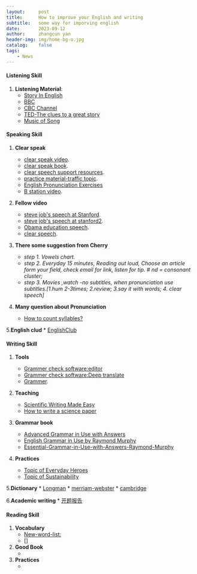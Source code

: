 ```yaml
---
layout:     post
title:      How to improve your English and writing
subtitle:   some way for imporving english
date:       2023-09-12
author:     zhangcun yan
header-img: img/home-bg-o.jpg
catalog:    false
tags:
    - News
---
```


#### Listening Skill

1. **Listening Material**:
   * [Story In English](https://www.youtube.com/@WooEnglish)
   * [BBC](https://www.bbc.com/)
   * [CBC Channel](https://www.bbc.com/)
   * [TED-The clues to a great story](https://www.youtube.com/watch?v=KxDwieKpawg)
   * [Music of Song](https://www.youtube.com/watch?v=swloMVFALXw)

#### Speaking Skill
1. **Clear speak**
    * [clear speak video](https://www.youtube.com/watch?v=JKIu2R-O2rQ).
    * [clear speak book](http://biblioteca.univalle.edu.ni/files/original/df429f13276f7201f0e30c2746366d030dcd266a.pdf).
    * [clear speech support resources](https://www.cambridge.org/ca/cambridgeenglish/catalog/english-academic-purposes/clear-speech-4th-edition/resources).
    * [practice material-traffic topic](https://www.brookings.edu/articles/traffic-why-its-getting-worse-what-government-can-do/#intro).
    * [English Pronunciation Exercises](https://engfluent.com/english-pronunciation-exercises/#mainsounds)
    * [B station video](https://www.bilibili.com/video/BV1n54y1B7bE/?spm_id_from=333.337.search-card.all.click&vd_source=eadde1477a58ba202d5070a8f223d4d4).

2. **Fellow video**
    * [steve job's speech at Stanford](https://www.youtube.com/watch?v=1i9kcBHX2Nw).
    * [steve job's speech at stanford2](https://www.youtube.com/watch?v=Tuw8hxrFBH8&t=25s).
    * [Obama education speech](https://www.youtube.com/watch?v=5a5VSkkdpB4).
    * [clear speech](https://www.youtube.com/watch?v=72-ARzL_ljs).

3. **There some suggestion from Cherry** 

    - *step 1. Vowels chart.*
    - *step 2. Everyday 15 minutes, Reading out loud, Choose an article form your field, check email for link, listen for tip. # nd = consonant cluster;*
    - *step 3. Movies ,watch -no subtitles, when pronunciation use subtitles.[1.hum 2-3times; 2.review; 3.say it with words; 4. clear speech]*

4. **Many question about Pronunciation** 

    * [How to count syllables?](https://yanzhangcun.github.io/files/English/English-class-syllables.pdf)

5.**English clud**
    * [EnglishClub](https://www.englishclub.com/)

#### Writing Skill
1. **Tools**
    * [Grammer check software:editor](https://instatext.io/editor/?v2=1&u=695897452280&t=c) 
    * [Grammer check software:Deep translate](https://www.deepl.com/translator)
    * [Grammer](https://www.englishgrammar101.com/).

2. **Teaching**
    * [Scientific Writing Made Easy](https://esajournals.onlinelibrary.wiley.com/doi/full/10.1002/bes2.1258)
    * [How to write a science paper](https://www.youtube.com/watch?v=Vky9PDKx5KU) 

3. **Grammar book**
    * [Advanced Grammar in Use with Answers](https://drive.google.com/file/d/13Hjl34S7GMGVWc0tUDYt5_ip7xsWENuR/view?usp=drive_link)
    * [English Grammar in Use by Raymond Murphy](https://drive.google.com/file/d/1-A-_I7Tj6P1rC8kPlAYyiD0VXqndhJtu/view?usp=drive_link)
    * [Essential-Grammar-in-Use-with-Answers-Raymond-Murphy](https://drive.google.com/file/d/1oIec3ajHQN2G-1C-sAkKidL5XrYwiUDL/view?usp=drive_link)
4. **Practices**
    * [Topic of Everyday Heroes](https://yanzhangcun.github.io/files/English/Writing_about_everyday_heroes_Zhangcun-Yan.pdf)
    * [Topic of Sustainability](https://yanzhangcun.github.io/files/English/Sustainability_writing.pdf)
    
5.**Dictionary**
    * [Longman](https://www.ldoceonline.com/)
    * [merriam-webster](https://www.merriam-webster.com/)
    * [cambridge](https://www.cambridge.org/ca/cambridgeenglish/catalog/english-academic-purposes/clear-speech-4th-edition/clear-speech-pronunciation-and-listening-comprehension-north-american-english-4th-edition-students-book-integrated-digital-learning?isbn=9781108659338&&format=DO)

6.**Academic writing**
    * [开题报告](https://blog.sciencenet.cn/blog-711431-757398.html)

#### Reading Skill
1. **Vocabulary**
    * [New-word-list:](https://yanzhangcun.github.io/files/English/New_words.pdf)
    * []
2. **Good Book**
    * []()
3. **Practices**
    * []() 
